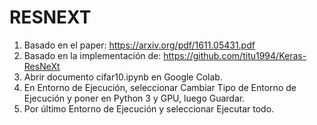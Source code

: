 # RESNEXT
1. Basado en el paper: https://arxiv.org/pdf/1611.05431.pdf
2. Basado en la implementación de: https://github.com/titu1994/Keras-ResNeXt
3. Abrir documento cifar10.ipynb en Google Colab.
4. En Entorno de Ejecución, seleccionar Cambiar Tipo de Entorno de Ejecución y poner en Python 3 y GPU, luego Guardar.
5. Por último Entorno de Ejecución y seleccionar Ejecutar todo.
